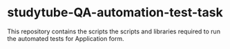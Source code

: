 # studytube-QA-automation-test-task
This repository contains the scripts the scripts and libraries required to run the automated tests for Application form.
